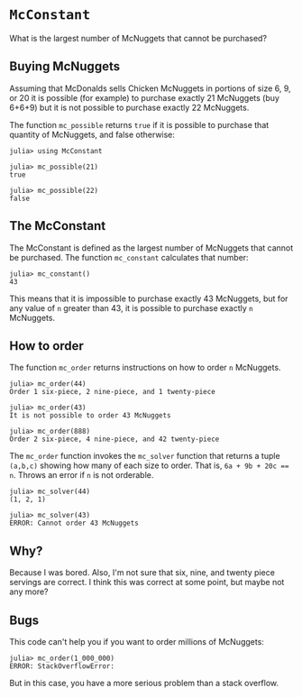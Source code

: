 # `McConstant`
What is the largest number of McNuggets that cannot be purchased?

## Buying McNuggets 

Assuming that McDonalds sells Chicken McNuggets in portions of size 6, 9, or 20
it is possible (for example) to purchase exactly 21 McNuggets (buy 6+6+9) but it 
is not possible to purchase exactly 22 McNuggets. 

The function `mc_possible` returns `true` if it is possible to purchase that quantity
of McNuggets, and false otherwise:
```
julia> using McConstant

julia> mc_possible(21)
true

julia> mc_possible(22)
false
```

## The McConstant

The McConstant is defined as the largest number of McNuggets that cannot be purchased. The function `mc_constant` calculates that number:
```
julia> mc_constant()
43
```

This means that it is impossible to purchase exactly 43 McNuggets, but for any value of `n` greater than 43, it is possible to purchase exactly `n` McNuggets. 

## How to order

The function `mc_order` returns instructions on how to order `n` McNuggets.
```
julia> mc_order(44)
Order 1 six-piece, 2 nine-piece, and 1 twenty-piece

julia> mc_order(43)
It is not possible to order 43 McNuggets

julia> mc_order(888)
Order 2 six-piece, 4 nine-piece, and 42 twenty-piece
```

The `mc_order` function invokes the `mc_solver` function that returns a tuple `(a,b,c)` showing how many
of each size to order. That is, `6a + 9b + 20c == n`. Throws an error if `n` is not orderable. 
```
julia> mc_solver(44)
(1, 2, 1)

julia> mc_solver(43)
ERROR: Cannot order 43 McNuggets
```



## Why?

Because I was bored. Also, I'm not sure that six, nine, and twenty piece servings are
correct. I think this was correct at some point, but maybe not any more?

## Bugs

This code can't help you if you want to order millions of McNuggets:
```
julia> mc_order(1_000_000)
ERROR: StackOverflowError:
```
But in this case, you have a more serious problem than a stack overflow. 
